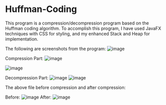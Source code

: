 # Huffman-Coding

This program is a compression/decompression program based on the Huffman coding algorithm.
To accomplish this program, I have used JavaFX techniques with CSS for styling, and my enhanced Stack and Heap for implementation.

The following are screenshots from the program:
![image](https://github.com/019mj/Huffman-Coding/assets/131479958/cecc7a06-7db0-4553-b0c5-7e697cf9acff)

Compression Part:
![image](https://github.com/019mj/Huffman-Coding/assets/131479958/9870a355-c482-45ea-af32-932bb6311f4c)

![image](https://github.com/019mj/Huffman-Coding/assets/131479958/e406bde1-ae1e-4961-890d-2e9696dceb1f)

Decompression Part:
![image](https://github.com/019mj/Huffman-Coding/assets/131479958/08c1ec4a-1691-43f9-8fbf-69a3224c7b85)
![image](https://github.com/019mj/Huffman-Coding/assets/131479958/41cdd9f0-ac4c-4b6d-b147-a7124cc6be87)


The above file before compression and after compression:

Before:
![image](https://github.com/019mj/Huffman-Coding/assets/131479958/8fbf4870-a6b4-438b-b519-03344ec51021)
After:
![image](https://github.com/019mj/Huffman-Coding/assets/131479958/df771286-cd44-47b0-9c8f-2af074c6ce68)
